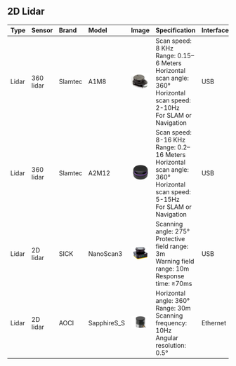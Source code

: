 ## 2D Lidar

| Type | Sensor | Brand | Model | Image | Specification | Interface | Info | Note |
| :--- | :--- | :--- | :--- | :--- | :--- | :--- | :--- | :--- |
| Lidar | 360 lidar | Slamtec | A1M8 | ![Slamtec A1M8](../img/ROS2_Suite_Slamtec-A1M8.jpg) | Scan speed: 8 KHz<br>Range: 0.15–6 Meters<br>Horizontal scan angle: 360°<br>Horizontal scan speed: 2-10Hz<br>For SLAM or Navigation | USB | [Official website](https://www.slamtec.com/en/Lidar/A1)<br>[Official github](https://github.com/Slamtec/rplidar_ros) |  |
| Lidar | 360 lidar | Slamtec | A2M12 | ![Slamtec A2M12](../img/200px-ROS2_Suite_Slamtec-A2M12.png) | Scan speed: 8-16 KHz<br>Range: 0.2–16 Meters<br>Horizontal scan angle: 360°<br>Horizontal scan speed: 5-15Hz<br>For SLAM or Navigation | USB | [Official website](https://www.slamtec.ai/home/rplidar_a2/)<br>[Official github](https://github.com/Slamtec/rplidar_ros) |  |
| Lidar | 2D lidar | SICK | NanoScan3 | ![SICK NanoScan3](../img/200px-ROS2_Suite_SICK-nanoScan.png) | Scanning angle: 275°<br>Protective field range: 3m<br>Warning field range: 10m<br>Response time: ≥70ms | USB | [Official website](https://www.sick.com/tw/en/safety-laser-scanners/safety-laser-scanners/nanoscan3/c/g507056)<br>[Official github](https://github.com/SICKAG/sick_safetyscanners2) |  |
| Lidar | 2D lidar | AOCI | SapphireS_S | ![AOCI SapphireS_S](../img/200px-ROS2_Suite_AOCI-SapphireS_S.png) | Horizontal angle: 360°<br>Range: 30m<br>Scanning frequency: 10Hz<br>Angular resolution: 0.5° | Ethernet | [Official website](https://www.asia-optical.com/product_detail_2.php?serial=409&lang=en) | Please contact AOCI for more ROS driver information and assistance. |